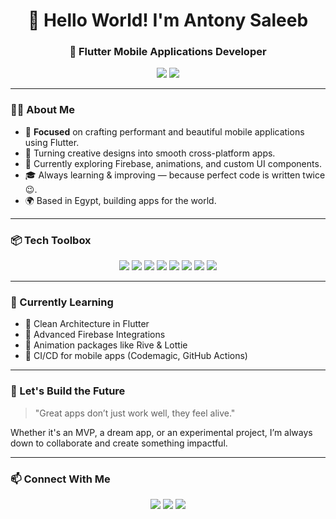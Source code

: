 <h1 align="center">👋 Hello World! I'm Antony Saleeb</h1>

<h3 align="center">🚀 Flutter Mobile Applications Developer</h3>

<p align="center">
  <img src="https://img.shields.io/badge/Mobile%20Developer-Flutter-02569B?style=for-the-badge&logo=flutter&logoColor=white" />
  <img src="https://img.shields.io/badge/Cross%20Platform-Dart-0175C2?style=for-the-badge&logo=dart&logoColor=white" />
</p>

---

### 👨‍💻 About Me

- 🎯 **Focused** on crafting performant and beautiful mobile applications using Flutter.
- 📱 Turning creative designs into smooth cross-platform apps.
- 🧪 Currently exploring Firebase, animations, and custom UI components.
- 🎓 Always learning & improving — because perfect code is written twice 😉.
- 🌍 Based in Egypt, building apps for the world.

---

### 📦 Tech Toolbox

<p align="center">
  <img src="https://img.shields.io/badge/Flutter-02569B?style=for-the-badge&logo=flutter&logoColor=white" />
  <img src="https://img.shields.io/badge/Dart-0175C2?style=for-the-badge&logo=dart&logoColor=white" />
  <img src="https://img.shields.io/badge/Firebase-FFCA28?style=for-the-badge&logo=firebase&logoColor=black" />
  <img src="https://img.shields.io/badge/Android-3DDC84?style=for-the-badge&logo=android&logoColor=white" />
  <img src="https://img.shields.io/badge/iOS-000000?style=for-the-badge&logo=apple&logoColor=white" />
  <img src="https://img.shields.io/badge/VS%20Code-007ACC?style=for-the-badge&logo=visual-studio-code&logoColor=white" />
  <img src="https://img.shields.io/badge/Git-F05032?style=for-the-badge&logo=git&logoColor=white" />
  <img src="https://img.shields.io/badge/GitHub-181717?style=for-the-badge&logo=github&logoColor=white" />
</p>

---

### 🧠 Currently Learning

- 🔹 Clean Architecture in Flutter  
- 🔹 Advanced Firebase Integrations  
- 🔹 Animation packages like Rive & Lottie  
- 🔹 CI/CD for mobile apps (Codemagic, GitHub Actions)

---

### 🌟 Let's Build the Future

> "Great apps don’t just work well, they feel alive."

Whether it's an MVP, a dream app, or an experimental project, I’m always down to collaborate and create something impactful.

---

### 📫 Connect With Me

<p align="center">
  <a href="https://github.com/AntonySaleeb"><img src="https://img.shields.io/badge/GitHub-AntonySaleeb-181717?style=flat-square&logo=github" /></a>
  <a href="https://linkedin.com/in/your-profile"><img src="https://img.shields.io/badge/LinkedIn-Connect-blue?style=flat-square&logo=linkedin" /></a>
  <a href="mailto:your.email@example.com"><img src="https://img.shields.io/badge/Email-Send_Message-red?style=flat-square&logo=gmail" /></a>
</p>
